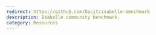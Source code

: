 ```yaml
---
redirect: https://github.com/Dacit/isabelle-benchmark
description: Isabelle community benchmark.
category: Resources
---
```


